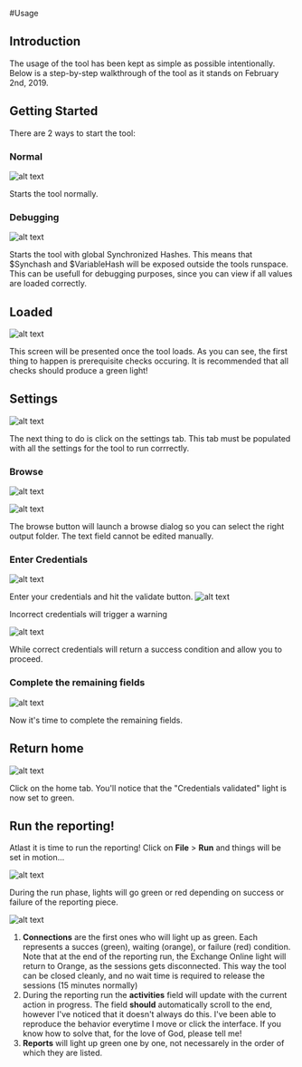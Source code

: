 #Usage
## Introduction
The usage of the tool has been kept as simple as possible intentionally. Below is a step-by-step walkthrough of the tool as it stands on February 2nd, 2019.

## Getting Started
There are 2 ways to start the tool:

### Normal
![alt text](https://github.com/Toasterlabs/M365Inventory/blob/master/Documentation/Images/Start.jpg)

Starts the tool normally.

### Debugging
![alt text](https://github.com/Toasterlabs/M365Inventory/blob/master/Documentation/Images/Start%20-%20Debug.jpg)

Starts the tool with global Synchronized Hashes. This means that $Synchash and $VariableHash will be exposed outside the tools runspace. This can be usefull for debugging purposes, since you can view if all values are loaded correctly.

## Loaded
![alt text](https://github.com/Toasterlabs/M365Inventory/blob/master/Documentation/Images/Loaded.jpg)

This screen will be presented once the tool loads. As you can see, the first thing to happen is prerequisite checks occuring. It is recommended that all checks should produce a green light!

## Settings
![alt text](https://github.com/Toasterlabs/M365Inventory/blob/master/Documentation/Images/settings.png)

The next thing to do is click on the settings tab. This tab must be populated with all the settings for the tool to run corrrectly.

### Browse
![alt text](https://github.com/Toasterlabs/M365Inventory/blob/master/Documentation/Images/Browse.png)

![alt text](https://github.com/Toasterlabs/M365Inventory/blob/master/Documentation/Images/Browse%20-%20Dialog.png)

The browse button will launch a browse dialog so you can select the right output folder. The text field cannot be edited manually.

### Enter Credentials
![alt text](https://github.com/Toasterlabs/M365Inventory/blob/master/Documentation/Images/EnterCredentials.png)

Enter your credentials and hit the validate button.
![alt text](https://github.com/Toasterlabs/M365Inventory/blob/master/Documentation/Images/Validate-Failure.png)

Incorrect credentials will trigger a warning

![alt text](https://github.com/Toasterlabs/M365Inventory/blob/master/Documentation/Images/Validate-Success.png)

While correct credentials will return a success condition and allow you to proceed.

### Complete the remaining fields
![alt text](https://github.com/Toasterlabs/M365Inventory/blob/master/Documentation/Images/CompleteSettings.png)

Now it's time to complete the remaining fields.

## Return home
![alt text](https://github.com/Toasterlabs/M365Inventory/blob/master/Documentation/Images/BackToHome.png)

Click on the home tab. You'll notice that the "Credentials validated" light is now set to green.

## Run the reporting!
Atlast it is time to run the reporting! Click on **File** > **Run** and things will be set in motion...

![alt text](https://github.com/Toasterlabs/M365Inventory/blob/master/Documentation/Images/RunReports.png)

During the run phase, lights will go green or red depending on success or failure of the reporting piece.

![alt text](https://github.com/Toasterlabs/M365Inventory/blob/master/Documentation/Images/Running.png)

1. **Connections** are the first ones who will light up as green. Each represents a succes (green), waiting (orange), or failure (red) condition. Note that at the end of the reporting run, the Exchange Online light will return to Orange, as the sessions gets disconnected. This way the tool can be closed cleanly, and no wait time is required to release the sessions (15 minutes normally)
2. During the reporting run the **activities** field will update with the current action in progress. The field **should** automatically scroll to the end, however I've noticed that it doesn't always do this. I've been able to reproduce the behavior everytime I move or click the interface. If you know how to solve that, for the love of God, please tell me!
3. **Reports** will light up green one by one, not necessarely in the order of which they are listed.

